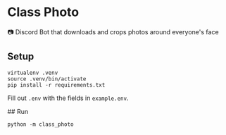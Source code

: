 # Class Photo
📷 Discord Bot that downloads and crops photos around everyone's face

## Setup

```
virtualenv .venv
source .venv/bin/activate
pip install -r requirements.txt
```

Fill out `.env` with the fields in `example.env`.

## Run

```
python -m class_photo
```
